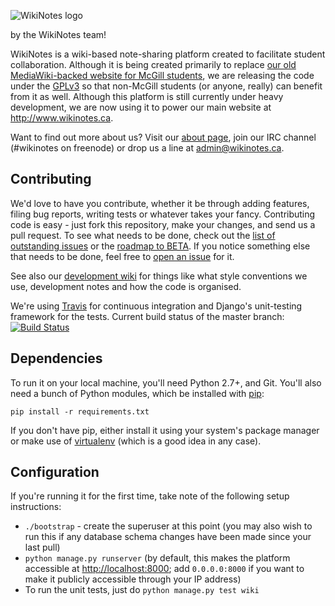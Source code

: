 ![WikiNotes logo](http://www.wikinotes.ca/static/img/wikinotes.png)

by the WikiNotes team!

WikiNotes is a wiki-based note-sharing platform created to facilitate student collaboration. Although it is being created primarily to replace [our old MediaWiki-backed website for McGill students](http://69.28.212.103/), we are releasing the code under the [GPLv3](http://opensource.org/licenses/GPL-3.0) so that non-McGill students (or anyone, really) can benefit from it as well. Although this platform is still currently under heavy development, we are now using it to power our main website at http://www.wikinotes.ca.

Want to find out more about us? Visit our [about page](http://www.wikinotes.ca/about), join our IRC channel (#wikinotes on freenode) or drop us a line at admin@wikinotes.ca.

Contributing
------------

We'd love to have you contribute, whether it be through adding features, filing bug reports, writing tests or whatever takes your fancy. Contributing code is easy - just fork this repository, make your changes, and send us a pull request. To see what needs to be done, check out the [list of outstanding issues](https://github.com/dellsystem/wikinotes/issues) or the [roadmap to BETA](https://github.com/dellsystem/wikinotes/issues/48). If you notice something else that needs to be done, feel free to [open an issue](https://github.com/dellsystem/wikinotes/issues/new) for it.

See also our [development wiki](https://github.com/dellsystem/wikinotes/wiki) for things like what style conventions we use, development notes and how the code is organised.

We're using [Travis](http://travis-ci.org) for continuous integration and Django's unit-testing framework for the tests. Current build status of the master branch: [![Build Status](https://secure.travis-ci.org/dellsystem/wikinotes.png?branch=master)](http://travis-ci.org/dellsystem/wikinotes)

Dependencies
------------

To run it on your local machine, you'll need Python 2.7+, and Git. You'll also need a bunch of Python modules, which be installed with [pip](http://www.pip-installer.org/en/latest/index.html):

```console
pip install -r requirements.txt
```

If you don't have pip, either install it using your system's package manager or make use of [virtualenv](http://www.virtualenv.org/en/latest/index.html) (which is a good idea in any case).

Configuration
-------------

If you're running it for the first time, take note of the following setup instructions:

* `./bootstrap` - create the superuser at this point (you may also wish to run this if any database schema changes have been made since your last pull)
* `python manage.py runserver` (by default, this makes the platform accessible at [http://localhost:8000](http://localhost:8000); add `0.0.0.0:8000` if you want to make it publicly accessible through your IP address)
* To run the unit tests, just do `python manage.py test wiki`
